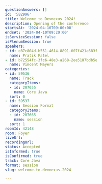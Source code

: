 ```yaml
---
questionAnswers: []
id: '582996'
title: Welcome to Devnexus 2024!
description: Opening of the conference
startsAt: '2024-04-10T09:00:00'
endsAt: '2024-04-10T09:20:00'
isServiceSession: false
isPlenumSession: true
speakers:
- id: e87c804d-b551-4614-8891-007f421a683f
  name: Pratik Patel
- id: b72554fc-3fc6-48e3-a268-2ee5187bdb5e
  name: Vincent Mayers
categories:
- id: 59536
  name: Track
  categoryItems:
  - id: 207655
    name: Core Java
  sort: 0
- id: 59537
  name: Session Format
  categoryItems:
  - id: 207665
    name: session
  sort: 1
roomId: 42148
room: Foyer
liveUrl: 
recordingUrl: 
status: Accepted
isInformed: true
isConfirmed: true
track: Core Java
format: session
slug: welcome-to-devnexus-2024

---
```

